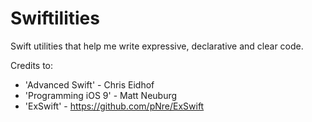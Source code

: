 # Swiftilities

Swift utilities that help me write expressive, declarative and clear code.



Credits to: 
- 'Advanced Swift' - Chris Eidhof
- 'Programming iOS 9' - Matt Neuburg
- 'ExSwift' - https://github.com/pNre/ExSwift
